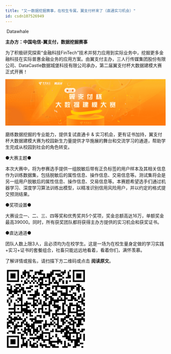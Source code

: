 ```yaml
---
title: "又一数据挖掘赛事，在校生专属，翼支付杯来了（直通实习机会）"
id: csdn107526949
---
```


 Datawhale 

**主办方：中国电信-翼支付，数据挖掘赛事**

为了积极研究探索“金融科技FinTech”技术并努力应用到实际业务中，挖掘更多金融科技在实际普惠金融业务的应用方案。由翼支付主办，三人行传媒集团股份有限公司、DataCastle数据城堡科技有限公司承办，第二届翼支付杯大数据建模大赛正式开赛！

![](../img/19448cb731edc1aa12ea74118f05c318.png)

磨练数据挖掘的专业能力，提供复试直通卡 & 实习机会，更有证书加持，翼支付杯大数据建模大赛为校园新生力量提供才华施展的舞台和交流学习的通道，帮助学生完成从校园到社会的角色转变。

●大赛主题●

本次大赛中，将为参赛选手提供一组脱敏后带有正负标签的用户样本及其相关信息作为训练数据集，包括脱敏后的属性信息、操作信息、交易信息等。测试集将会是另一组用户脱敏后的属性信息、操作信息、交易信息等。本赛题希望选手们通过机器学习、深度学习算法训练出模型，以精准识别信用风险用户，并以约定的格式提交预测结果。

●奖项设置●

大赛设立一、二、三、四等奖和优秀奖共5个奖项，奖金总额高达16万，单额奖金最高39000。同时，所有获奖团队都将获得主办方提供的实习机会和获奖证书。

●直达通道●

团队人数上限3人，且必须均为在校学生。这是一场为在校生量身定做的学习实践+实习+证书的套餐组合，社畜只能远远地看着，看着你们，满怀羡慕。

了解详情或报名，请扫描下方二维码或点击 **阅读原文**。

![](../img/7478a5cf3b242b547b66f3cef534e496.png)